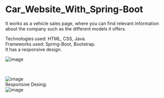 # Car_Website_With_Spring-Boot

It works as a vehicle sales page, where you can find relevant information about the company such as the different models it offers.

Technologies used: HTML, CSS, Java. <br/>
Frameworks used: Spring-Boot, Bootstrap. <br/>
It has a responsive design. <br/>

![image](https://github.com/L-533/Car_Website_With_Spring-Boot/assets/98188267/307c6338-1990-4d63-8cf2-f369a5c25a3f)

</br>

![image](https://github.com/L-533/Car_Website_With_Spring-Boot/assets/98188267/b1082c8b-079e-44e7-a72f-74c15b294c76)
</br>
Responsive Desing:</br>
![image](https://github.com/L-533/Car_Website_With_Spring-Boot/assets/98188267/deead7dd-fb76-4fb5-a2f6-b11b89f166f6)

